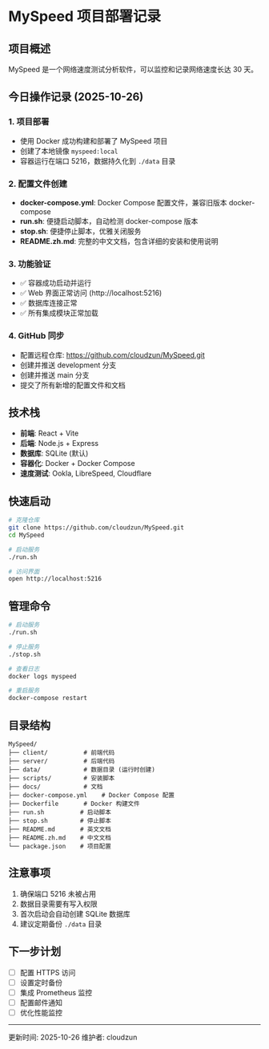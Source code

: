 # MySpeed 项目部署记录

## 项目概述

MySpeed 是一个网络速度测试分析软件，可以监控和记录网络速度长达 30 天。

## 今日操作记录 (2025-10-26)

### 1. 项目部署
- 使用 Docker 成功构建和部署了 MySpeed 项目
- 创建了本地镜像 `myspeed:local`
- 容器运行在端口 5216，数据持久化到 `./data` 目录

### 2. 配置文件创建
- **docker-compose.yml**: Docker Compose 配置文件，兼容旧版本 docker-compose
- **run.sh**: 便捷启动脚本，自动检测 docker-compose 版本
- **stop.sh**: 便捷停止脚本，优雅关闭服务
- **README.zh.md**: 完整的中文文档，包含详细的安装和使用说明

### 3. 功能验证
- ✅ 容器成功启动并运行
- ✅ Web 界面正常访问 (http://localhost:5216)
- ✅ 数据库连接正常
- ✅ 所有集成模块正常加载

### 4. GitHub 同步
- 配置远程仓库: https://github.com/cloudzun/MySpeed.git
- 创建并推送 development 分支
- 创建并推送 main 分支
- 提交了所有新增的配置文件和文档

## 技术栈

- **前端**: React + Vite
- **后端**: Node.js + Express
- **数据库**: SQLite (默认)
- **容器化**: Docker + Docker Compose
- **速度测试**: Ookla, LibreSpeed, Cloudflare

## 快速启动

```bash
# 克隆仓库
git clone https://github.com/cloudzun/MySpeed.git
cd MySpeed

# 启动服务
./run.sh

# 访问界面
open http://localhost:5216
```

## 管理命令

```bash
# 启动服务
./run.sh

# 停止服务
./stop.sh

# 查看日志
docker logs myspeed

# 重启服务
docker-compose restart
```

## 目录结构

```
MySpeed/
├── client/          # 前端代码
├── server/          # 后端代码
├── data/            # 数据目录 (运行时创建)
├── scripts/         # 安装脚本
├── docs/            # 文档
├── docker-compose.yml    # Docker Compose 配置
├── Dockerfile       # Docker 构建文件
├── run.sh          # 启动脚本
├── stop.sh         # 停止脚本
├── README.md       # 英文文档
├── README.zh.md    # 中文文档
└── package.json    # 项目配置
```

## 注意事项

1. 确保端口 5216 未被占用
2. 数据目录需要有写入权限
3. 首次启动会自动创建 SQLite 数据库
4. 建议定期备份 `./data` 目录

## 下一步计划

- [ ] 配置 HTTPS 访问
- [ ] 设置定时备份
- [ ] 集成 Prometheus 监控
- [ ] 配置邮件通知
- [ ] 优化性能监控

---
更新时间: 2025-10-26
维护者: cloudzun